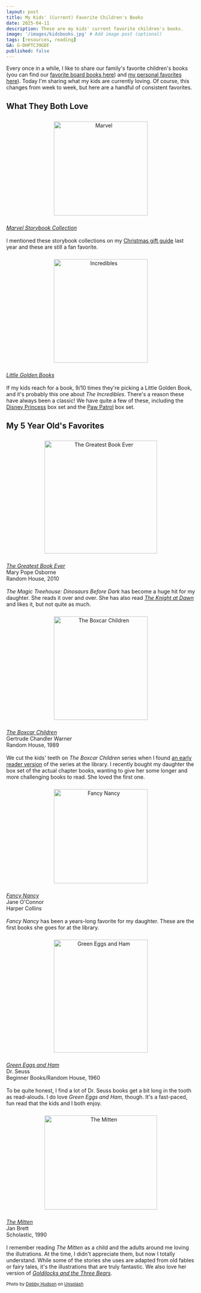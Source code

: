 ```yaml
---
layout: post
title: My Kids' (Current) Favorite Children's Books
date: 2025-04-11
description: These are my kids' current favorite children's books. 
image: '/images/kidsbooks.jpg' # Add image post (optional)
tags: [resources, reading]
GA: G-DHPTC39GDF
published: false
---
```

Every once in a while, I like to share our family's favorite children's books (you can find our <a href="https://www.meredithcook.net/favorite-board-books">favorite board books here</a>) and <a href="https://www.meredithcook.net/my-favorite-kids-books">my personal favorites here</a>). Today I'm sharing what my kids are currently loving. Of course, this changes from week to week, but here are a handful of consistent favorites. 

## What They Both Love

<p align="center">
<a href="https://amzn.to/4eXOX3N" target="blank"><img src="meredithcook.github.io/images/marvel.jpg" alt="Marvel" style="width:250px;height:250px;padding:10px" align="center"></a><p>
  <a href= "https://amzn.to/4eXOX3N" target= "blank"><i>Marvel Storybook Collection</i></a>
    <br>
  <br>I mentioned these storybook collections on my <a href="https://www.meredithcook.net/book-gift-guide">Christmas gift guide</a> last year and these are still a fan favorite. 
</p>

<p align="center">
<a href="https://amzn.to/3G2e3mk" target="blank"><img src="meredithcook.github.io/images/incredibles.jpg" alt="Incredibles" style="width:250px;height:275px;padding:10px" align="center"></a><p>
  <a href= "https://amzn.to/3G2e3mkN" target= "blank"><i>Little Golden Books</i></a>
    <br>
  <br>If my kids reach for a book, 9/10 times they're picking a Little Golden Book, and it's probably this one about <i>The Incredibles</i>. There's a reason these have always been a classic! We have quite a few of these, including the <a href="https://amzn.to/4jt9Oyy" target="blank">Disney Princess</a> box set and the <a href="https://amzn.to/3XUJnJX" target="blank">Paw Patrol</a> box set. 
</p>

## My 5 Year Old's Favorites

<p align="center">
<a href="https://amzn.to/3U5qWRa" target="blank"><img src="meredithcook.github.io/images/greatestbook.jpg" alt="The Greatest Book Ever" style="width:300px;height:300px;padding:10px" align="center"></a><p>
  <a href= "https://amzn.to/3U5qWRa" target= "blank"><i>The Greatest Book Ever</i></a>
  <br>Mary Pope Osborne
  <br>Random House, 2010
  <br>
  <br><i>The Magic Treehouse: Dinosaurs Before Dark</i> has become a huge hit for my daughter. She reads it over and over. She has also read <a href= "https://amzn.to/4cxOEgA" target="blank"><i>The Knight at Dawn</i></a> and likes it, but not quite as much.
</p>

<p align="center">
<a href="https://amzn.to/42pvYuL" target="blank"><img src="meredithcook.github.io/images/boxcar.jpg" alt="The Boxcar Children" style="width:250px;height:275px;padding:10px" align="center"></a><p>
  <a href= "https://amzn.to/42pvYuL" target= "blank"><i>The Boxcar Children</i></a>
  <br>Gertrude Chandler Warner
  <br>Random House, 1989
  <br>
  <br>We cut the kids' teeth on <i>The Boxcar Children</i> series when I found <a href= "https://amzn.to/3EkLnVh" target= "blank">an early reader version</a> of the series at the library. I recently bought my daughter the box set of the actual chapter books, wanting to give her some longer and more challenging books to read. She loved the first one. 
</p>

<p align="center">
<a href="https://amzn.to/3YrQM3y" target="blank"><img src="meredithcook.github.io/images/fancynancy.jpg" alt="Fancy Nancy" style="width:250px;height300px;padding:10px" align="center"></a><p>
  <a href= "https://amzn.to/3YrQM3y" target= "blank"><i>Fancy Nancy</i></a>
  <br>Jane O'Connor
  <br>Harper Collins
  <br>
  <br><i>Fancy Nancy</i> has been a years-long favorite for my daughter. These are the first books she goes for at the library. 
</p>


<p align="center">
<a href="https://amzn.to/3YB95UD" target="blank"><img src="meredithcook.github.io/images/greeneggs.jpg" alt="Green Eggs and Ham" style="width:250px;height:300px;padding:10px" align="center"></a><p>
  <a href= "https://amzn.to/3YB95UD" target= "blank"><i>Green Eggs and Ham</i></a>
  <br>Dr. Seuss
  <br>Beginner Books/Random House, 1960
  <br>
  <br>To be quite honest, I find a lot of Dr. Seuss books get a bit long in the tooth as read-alouds. I do love <i>Green Eggs and Ham</i>, though. It's a fast-paced, fun read that the kids and I both enjoy.
</p>

<p align="center">
<a href="https://amzn.to/3NyP4aW" target="blank"><img src="meredithcook.github.io/images/themitten.jpg" alt="The Mitten" style="width:300px;height:250px;padding:10px" align="center"></a><p>
  <a href= "https://amzn.to/3NyP4aW" target= "blank"><i>The Mitten</i></a>
  <br>Jan Brett
  <br>Scholastic, 1990
  <br>
  <br>I remember reading <i>The Mitten</i> as a child and the adults around me loving the illutrations. At the time, I didn't appreciate them, but now I totally understand. While some of the stories she uses are adapted from old fables or fairy tales, it's the illustrations that are truly fantastic. We also love her version of <a href="https://amzn.to/4dXzel0" target="blank"><i>Goldilocks and the Three Bears</i></a>.
  </p>


<sub>Photo by <a href="https://unsplash.com/@hudsoncrafted?utm_content=creditCopyText&utm_medium=referral&utm_source=unsplash">Debby Hudson</a> on <a href="https://unsplash.com/photos/white-ceramic-pencil-organizer-on-top-of-stack-of-books-ERb-JXVwAfo?utm_content=creditCopyText&utm_medium=referral&utm_source=unsplash">Unsplash</a></sub>